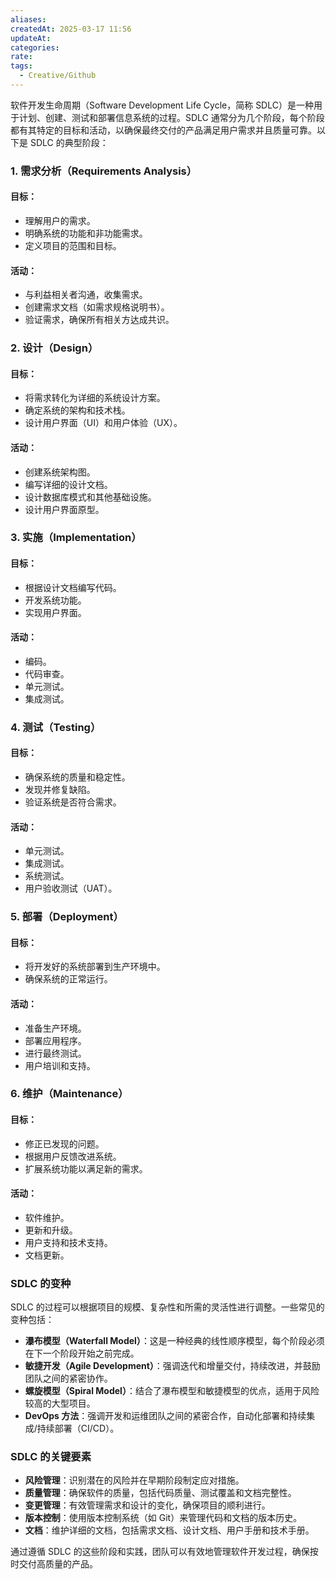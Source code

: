 ```yaml
---
aliases: 
createdAt: 2025-03-17 11:56
updateAt: 
categories: 
rate: 
tags:
  - Creative/Github
---
```


软件开发生命周期（Software Development Life Cycle，简称 SDLC）是一种用于计划、创建、测试和部署信息系统的过程。SDLC 通常分为几个阶段，每个阶段都有其特定的目标和活动，以确保最终交付的产品满足用户需求并且质量可靠。以下是 SDLC 的典型阶段：

### 1. 需求分析（Requirements Analysis）

#### 目标：

- 理解用户的需求。
- 明确系统的功能和非功能需求。
- 定义项目的范围和目标。

#### 活动：

- 与利益相关者沟通，收集需求。
- 创建需求文档（如需求规格说明书）。
- 验证需求，确保所有相关方达成共识。

### 2. 设计（Design）

#### 目标：

- 将需求转化为详细的系统设计方案。
- 确定系统的架构和技术栈。
- 设计用户界面（UI）和用户体验（UX）。

#### 活动：

- 创建系统架构图。
- 编写详细的设计文档。
- 设计数据库模式和其他基础设施。
- 设计用户界面原型。

### 3. 实施（Implementation）

#### 目标：

- 根据设计文档编写代码。
- 开发系统功能。
- 实现用户界面。

#### 活动：

- 编码。
- 代码审查。
- 单元测试。
- 集成测试。

### 4. 测试（Testing）

#### 目标：

- 确保系统的质量和稳定性。
- 发现并修复缺陷。
- 验证系统是否符合需求。

#### 活动：

- 单元测试。
- 集成测试。
- 系统测试。
- 用户验收测试（UAT）。

### 5. 部署（Deployment）

#### 目标：

- 将开发好的系统部署到生产环境中。
- 确保系统的正常运行。

#### 活动：

- 准备生产环境。
- 部署应用程序。
- 进行最终测试。
- 用户培训和支持。

### 6. 维护（Maintenance）

#### 目标：

- 修正已发现的问题。
- 根据用户反馈改进系统。
- 扩展系统功能以满足新的需求。

#### 活动：

- 软件维护。
- 更新和升级。
- 用户支持和技术支持。
- 文档更新。

### SDLC 的变种

SDLC 的过程可以根据项目的规模、复杂性和所需的灵活性进行调整。一些常见的变种包括：

- **瀑布模型（Waterfall Model）**：这是一种经典的线性顺序模型，每个阶段必须在下一个阶段开始之前完成。
- **敏捷开发（Agile Development）**：强调迭代和增量交付，持续改进，并鼓励团队之间的紧密协作。
- **螺旋模型（Spiral Model）**：结合了瀑布模型和敏捷模型的优点，适用于风险较高的大型项目。
- **DevOps 方法**：强调开发和运维团队之间的紧密合作，自动化部署和持续集成/持续部署（CI/CD）。

### SDLC 的关键要素

- **风险管理**：识别潜在的风险并在早期阶段制定应对措施。
- **质量管理**：确保软件的质量，包括代码质量、测试覆盖和文档完整性。
- **变更管理**：有效管理需求和设计的变化，确保项目的顺利进行。
- **版本控制**：使用版本控制系统（如 Git）来管理代码和文档的版本历史。
- **文档**：维护详细的文档，包括需求文档、设计文档、用户手册和技术手册。

通过遵循 SDLC 的这些阶段和实践，团队可以有效地管理软件开发过程，确保按时交付高质量的产品。

